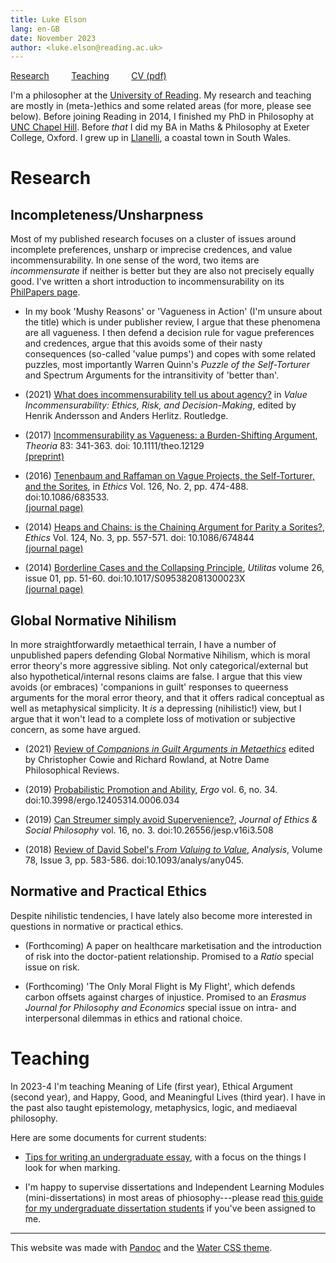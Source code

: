 ```yaml
---
title: Luke Elson
lang: en-GB
date: November 2023
author: <luke.elson@reading.ac.uk>
---
```


[Research](#research) &nbsp; &nbsp; &nbsp; &nbsp; 
[Teaching](#teaching) &nbsp; &nbsp; &nbsp; &nbsp; 
[CV (pdf)](cv/cv.pdf)

I'm a philosopher at the [University of
Reading](https://www.reading.ac.uk/philosophy/). My research and
teaching are mostly in (meta-)ethics and some related areas (for more,
please see below). Before joining Reading in 2014, I finished my PhD
in Philosophy at [UNC Chapel
Hill](https://philosophy.unc.edu/). Before *that* I did my BA in Maths
& Philosophy at Exeter College, Oxford.  I grew up in
[Llanelli](https://en.wikipedia.org/wiki/Llanelli), a coastal town in
South Wales.


# Research

## Incompleteness/Unsharpness

Most of my published research focuses on a cluster of issues around
incomplete preferences, unsharp or imprecise credences, and value
incommensurability. In one sense of the word, two items are
*incommensurate* if neither is better but they are also not precisely
equally good. I've written a short introduction to incommensurability
on its [PhilPapers
page](https://philpapers.org/browse/incommensurability-of-value).

* In my book 'Mushy Reasons' or 'Vagueness in Action' (I'm unsure
about the title) which is under publisher review, I argue that these
phenomena are all vagueness. I then defend a decision rule for vague
preferences and credences, argue that this avoids some of their nasty
consequences (so-called 'value pumps') and copes with some related
puzzles, most importantly Warren Quinn's *Puzzle of the Self-Torturer*
and Spectrum Arguments for the intransitivity of 'better than'.


* \(2021\) [What does incommensurability tell us about agency?](https://dx.doi.org/10.4324/9781003148012-13) in
*Value Incommensurability: Ethics, Risk, and Decision-Making*, edited by
Henrik Andersson and Anders Herlitz. Routledge.

* \(2017\) [Incommensurability as Vagueness: a Burden-Shifting Argument](https://onlinelibrary.wiley.com/doi/10.1111/theo.12129),
*Theoria* 83: 341-363. doi: 10.1111/theo.12129  
[(preprint)](PDFs/2017-theoria-preprint.pdf)

* \(2016\) [Tenenbaum and Raffaman on Vague Projects, the Self-Torturer,
and the Sorites](./PDFs/TenRaf.pdf), in *Ethics* Vol. 126, No. 2, pp. 474-488.
doi:10.1086/683533.  
[(journal page)](https://www.journals.uchicago.edu/doi/10.1086/683533)

* \(2014\) [Heaps and Chains: is the Chaining Argument for Parity a
Sorites?](./PDFs/HeapsAndChains.pdf), *Ethics* Vol. 124, No. 3, pp. 557-571. doi: 10.1086/674844  
[(journal page)](https://www.journals.uchicago.edu/doi/10.1086/674844)

* \(2014\) [Borderline Cases and the Collapsing Principle](./PDFs/CollapsingPrinciple.pdf), *Utilitas*
volume 26, issue 01, pp. 51-60. doi:10.1017/S095382081300023X  
[(journal page)](https://www.cambridge.org/core/journals/utilitas/article/abs/borderline-cases-and-the-collapsing-principle/C940F584A3DAA897D0CE0FAE3FEE0715)

## Global Normative Nihilism

In more straightforwardly metaethical terrain, I have a number of
unpublished papers defending Global Normative Nihilism, which is moral
error theory's more aggressive sibling. Not only categorical/external
but also hypothetical/internal resons claims are false. I argue that
this view avoids (or embraces) 'companions in guilt' responses to
queerness arguments for the moral error theory, and that it offers
radical conceptual as well as metaphysical simplicity. It *is* a
depressing (nihilistic!) view, but I argue that it won't lead to a
complete loss of motivation or subjective concern, as some have
argued.

* \(2021\) [Review of *Companions in Guilt Arguments in
Metaethics*](https://ndpr.nd.edu/reviews/companions-in-guilt-arguments-in-metaethics/)
edited by Christopher Cowie and Richard Rowland, at Notre Dame
Philosophical Reviews.

* \(2019\) [Probabilistic Promotion and Ability](https://quod.lib.umich.edu/e/ergo/12405314.0006.034?view=text;rgn=main), *Ergo* vol. 6, no. 34.
doi:10.3998/ergo.12405314.0006.034

* \(2019\) [Can Streumer simply avoid Supervenience?](http://www.jesp.org/index.php/jesp/article/view/508), *Journal of Ethics
& Social Philosophy* vol. 16, no. 3.
doi:10.26556/jesp.v16i3.508

* \(2018\) [Review of David Sobel's *From Valuing to Value*](https://academic.oup.com/analysis/article/78/3/583/5067172?guestAccessKey=084f2945-dc93-487b-a275-a76deff0fdc4), *Analysis*,
Volume 78, Issue 3, pp. 583-586. doi:10.1093/analys/any045.


## Normative and Practical Ethics

Despite nihilistic tendencies, I have lately also become more
interested in questions in normative or practical ethics.

* \(Forthcoming\) A paper on healthcare marketisation and the
introduction of risk into the doctor-patient relationship. Promised to
a *Ratio* special issue on risk.

* \(Forthcoming\) 'The Only Moral Flight is My Flight', which defends
carbon offsets against charges of injustice. Promised to an *Erasmus
Journal for Philosophy and Economics* special issue on intra- and
interpersonal dilemmas in ethics and rational choice.


# Teaching

In 2023-4 I'm teaching Meaning of Life (first year), Ethical Argument
(second year), and Happy, Good, and Meaningful Lives (third year). I
have in the past also taught epistemology, metaphysics, logic, and
mediaeval philosophy.

Here are some documents for current students:

*  [Tips for writing an undergraduate essay](teaching/essay-tips.html), with
a focus on the things I look for when marking.

* I'm happy to supervise dissertations and Independent Learning
Modules (mini-dissertations) in most areas of phiosophy---please read
[this guide for my undergraduate dissertation
students](teaching/dissertation-guide.html) if you've been assigned to
me.

------

This website was made with [Pandoc](https://pandoc.org/) and the [Water CSS theme](https://watercss.kognise.dev/).
